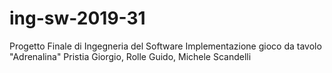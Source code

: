 # ing-sw-2019-31

Progetto Finale di Ingegneria del Software
Implementazione gioco da tavolo "Adrenalina"
Pristia Giorgio, Rolle Guido, Michele Scandelli
